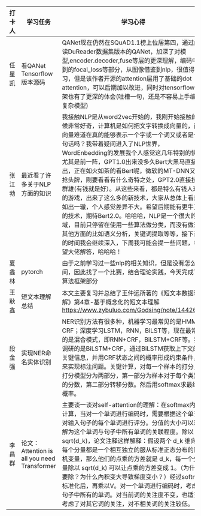 打卡人|学习任务|学习心得
------ | ------ | ------
任星凯|看QANet Tensorflow版本源码 |	QANet现在仍然在SQuAD1.1榜上位居第四，通过阅读DuReader数据集版本的QANet，加深了对模型,encoder.decoder,fuse等层的更深理解，编码中用到的focal_loss等部分，从图像借鉴到nlp，很值得学习，但是该作者开源的attention层用了基础的dot attention，可以后期加以改进，同时对tensorflow框架也有了更深的体会(吐槽一句，还是不容易上手编写复杂模型)
张江勃	|最近看了许多关于NLP方面的知识	| 我接触NLP是从word2vec开始的，我刚开始接触的时候非常好奇，计算机是如何把文字转换成向量的，而向量难道在真的能够表示一个字或一个词又或者是一句话吗？我带着疑问进入了NLP世界，WordEnbedding的发展我个人感觉这几年特别的快，尤其是前一阵，GPT1.0出来没多久Bert大黑马直接杀出，正在如火如茶的看Bert呢，微软的MT-DNN又来抢头牌，刚要看看有什么奇特之处，GPT2.0直接技压群雄(有钱就是好）。从这些来看，都是特么有钱人玩的游戏，出来了这么多的新技术，大家从总体上看是如出一辙，个人感觉差异不大。希望后期能有更牛叉的技术，期待Bert2.0。哈哈哈，NLP是一个很大的领域，目前只停留在使用一些算法做分类，而没有做过其他方面的比如语义分析，关键词提取等等，接下来的时间我会继续深入，下周我可能会提一些问题，希望大佬解答，哈哈哈！
夏鑫林 |	pytorch |	由于之前学习过一些nlp的相关知识，但是没有怎么时间，因此找了一个比赛，结合理论实践，今天完成了算法框架部分
王耿鑫	| 短文本理解总结	| 本文主要复习并总结了王仲远所著的《短文本数据理解》第4章-基于概念化的短文本理解 https://www.zybuluo.com/Godsing/note/1442628
段金强	|实现NER命名实体识别 |	NER识别方法有很多种，机器学习最常见的是HMM，CRF；深度学习LSTM，RNN，BiLST等，现在最常见的是混合模式，即RNN+CRF，BiLSTM+CRF等。我调研的是BiLSTM+CRF，通过BiLSTM获取上下文的关键信息，并用CRF状态之间的概率形成约束条件，来实现标注问题。关键计算，对每一个样本的打分，打分模型分为两部分，第一部分为样本对于每个类别的分数，第二部分转移分数。然后用softmax求最终的概率。
李昌群 |	论文：Attention is all you need Transformer	| 主要谈一谈对self-attention的理解：在softmax内的计算，当对一个单词进行编码时，需要根据这个单词对输入句子的每个单词进行评分。分值的大小可以理解为这个单词与句子中所有单词的关联程度。除以sqrt(d_k)，论文注释这样解释：假设两个 d_k 维向量每个分量都是一个相互独立的服从标准正态分布的随机变量，那么他们的点乘的方差就是 d_k，每一个分量除以 sqrt(d_k) 可以让点乘的方差变成 1。（为什么要除？为什么內积变大导致梯度变小？）经过softmax标准化后，再乘以V。对一个单词进行编码时，考虑了句子中所有的单词。对当前词的关注度不变，也适当考虑了对其它词的关注，对不相关词的关注较低。
